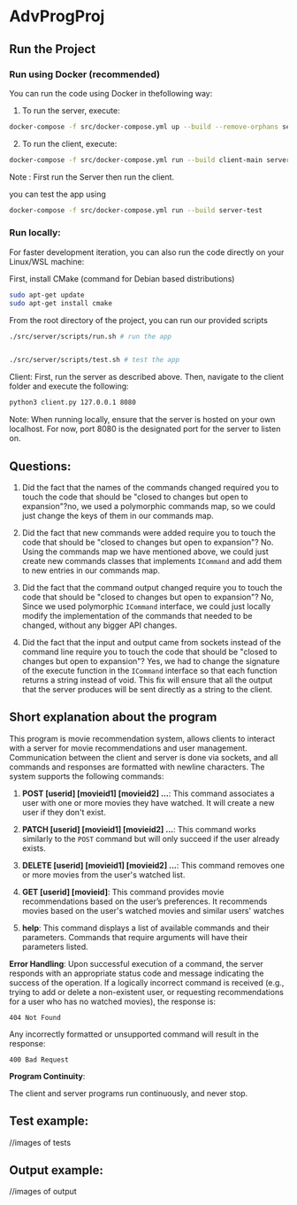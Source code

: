 # AdvProgProj

## Run the Project

### Run using Docker (recommended)

You can run the code using Docker in thefollowing way:
1. To run the server, execute:

```bash
docker-compose -f src/docker-compose.yml up --build --remove-orphans server-main
```
2. To run the client, execute:
```bash
docker-compose -f src/docker-compose.yml run --build client-main server-main 8080
```
Note : First run the Server then run the client.

you can test the app using

```bash
docker-compose -f src/docker-compose.yml run --build server-test
```

### Run locally:

For faster development iteration, you can also run the code directly on your Linux/WSL machine:

First, install CMake (command for Debian based distributions)

```bash
sudo apt-get update
sudo apt-get install cmake
```

From the root directory of the project, you can run our provided scripts

```bash
./src/server/scripts/run.sh # run the app


./src/server/scripts/test.sh # test the app
```
Client: First, run the server as described above. Then, navigate to the client folder and execute the following:
```bash
python3 client.py 127.0.0.1 8080
```
Note: When running locally, ensure that the server is hosted on your own localhost. For now, port 8080 is the designated port for the server to listen on.
## Questions:

1. Did the fact that the names of the commands changed required you to touch the code that should be "closed
to changes but open to expansion"?no, we used a polymorphic commands map, so we could just change the keys of them in our commands map.


2. Did the fact that new commands were added require you to touch the code that should be "closed
to changes but open to expansion"? No. Using the commands map we have mentioned above, we could just create new commands classes that implements `ICommand` and add them to new entries in our commands map.


3. Did the fact that the command output changed require you to touch the code that should be "closed
to changes but open to expansion"? No, Since we used polymorphic `ICommand` interface, we could just locally modify the implementation of the commands that needed to be changed, without any bigger API changes.


4. Did the fact that the input and output came from sockets instead of the command line require you to touch the code that should be "closed to changes but open to expansion"? Yes, we had to change the signature of the execute function in the `ICommand` interface so that each function returns a string instead of void. This fix will ensure that all the output that the server produces will be sent directly as a string to the client.

## Short explanation about the program

This program is movie recommendation system, allows clients to interact with a server for movie recommendations and user management. Communication between the client and server is done via sockets, and all commands and responses are formatted with newline characters. The system supports the following commands:

1. **POST [userid] [movieid1] [movieid2] ...**: This command associates a user with one or more movies they have watched. It will create a new user if they don't exist. 

2. **PATCH [userid] [movieid1] [movieid2] ...**: This command works similarly to the `POST` command but will only succeed if the user already exists. 

3. **DELETE [userid] [movieid1] [movieid2] ...**: This command removes one or more movies from the user's watched list.

4. **GET [userid] [movieid]**: This command provides movie recommendations based on the user’s preferences. It recommends movies based on the user's watched movies and similar users' watches

5. **help**: This command displays a list of available commands and their parameters. Commands that require arguments will have their parameters listed.

**Error Handling**: 
Upon successful execution of a command, the server responds with an appropriate status code and message indicating the success of the operation. If a logically incorrect command is received (e.g., trying to add or delete a non-existent user, or requesting recommendations for a user who has no watched movies), the response is:  
  ```
  404 Not Found
  ```  
Any incorrectly formatted or unsupported command will result in the response:  
  ```
  400 Bad Request
  ```
**Program Continuity**: 

The client and server programs run continuously, and never stop.

## Test example:
//images of tests

## Output example:

//images of output
